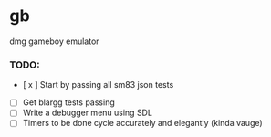 # gb
dmg gameboy emulator

### TODO:
* [ x ] Start by passing all sm83 json tests
* [ ] Get blargg tests passing
* [ ] Write a debugger menu using SDL
* [ ] Timers to be done cycle accurately and elegantly (kinda vauge)